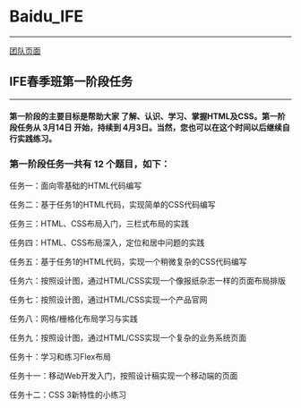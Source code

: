 # Baidu_IFE
---
[团队页面](http://duohuostudio.github.io/)

## IFE春季班第一阶段任务
---
#### 第一阶段的主要目标是帮助大家 了解、认识、学习、掌握HTML及CSS。第一阶段任务从 3月14日 开始，持续到 4月3日。当然，您也可以在这个时间以后继续自行实践练习。
### 第一阶段任务一共有 12 个题目，如下：

任务一：面向零基础的HTML代码编写

任务二：基于任务1的HTML代码，实现简单的CSS代码编写

任务三：HTML、CSS布局入门，三栏式布局的实践

任务四：HTML、CSS布局深入，定位和居中问题的实践

任务五：基于任务1的HTML代码，实现一个稍微复杂的CSS代码编写

任务六：按照设计图，通过HTML/CSS实现一个像报纸杂志一样的页面布局排版

任务七：按照设计图，通过HTML/CSS实现一个产品官网

任务八：网格/栅格化布局学习与实践

任务九：按照设计图，通过HTML/CSS实现一个复杂的业务系统页面

任务十：学习和练习Flex布局

任务十一：移动Web开发入门，按照设计稿实现一个移动端的页面

任务十二：CSS 3新特性的小练习


